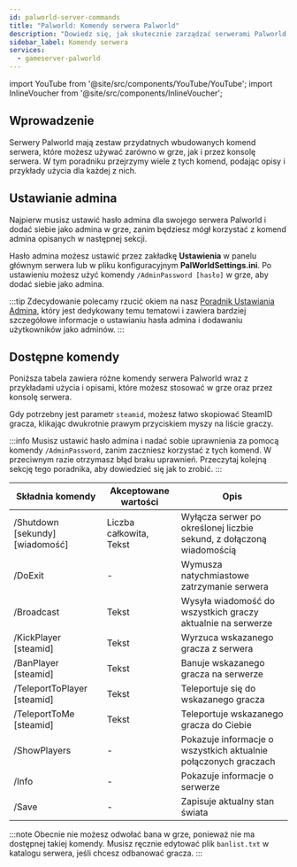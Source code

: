 ```yaml
---
id: palworld-server-commands
title: "Palworld: Komendy serwera Palworld"
description: "Dowiedz się, jak skutecznie zarządzać serwerami Palworld za pomocą wbudowanych komend do kontroli admina i rozgrywki → Sprawdź teraz"
sidebar_label: Komendy serwera
services:
  - gameserver-palworld
---
```


import YouTube from '@site/src/components/YouTube/YouTube';
import InlineVoucher from '@site/src/components/InlineVoucher';

## Wprowadzenie
Serwery Palworld mają zestaw przydatnych wbudowanych komend serwera, które możesz używać zarówno w grze, jak i przez konsolę serwera. W tym poradniku przejrzymy wiele z tych komend, podając opisy i przykłady użycia dla każdej z nich.

<YouTube videoId="SDZC4-FEdNM" imageSrc="https://screensaver01.zap-hosting.com/index.php/s/85ennn4gSYBPNYo/preview" title="Skonfiguruj swój serwer PALWORLD w zaledwie MINUTĘ!" description="Wolisz zobaczyć wszystko w akcji, żeby lepiej zrozumieć? Mamy to! Zanurz się w naszym wideo, które wszystko rozkłada na czynniki pierwsze. Niezależnie czy się spieszysz, czy po prostu wolisz chłonąć info w najbardziej angażujący sposób!"/>

<InlineVoucher />

## Ustawianie admina

Najpierw musisz ustawić hasło admina dla swojego serwera Palworld i dodać siebie jako admina w grze, zanim będziesz mógł korzystać z komend admina opisanych w następnej sekcji.

Hasło admina możesz ustawić przez zakładkę **Ustawienia** w panelu głównym serwera lub w pliku konfiguracyjnym **PalWorldSettings.ini**. Po ustawieniu możesz użyć komendy `/AdminPassword [hasło]` w grze, aby dodać siebie jako admina.

:::tip
Zdecydowanie polecamy rzucić okiem na nasz [Poradnik Ustawiania Admina](palworld-admin.md), który jest dedykowany temu tematowi i zawiera bardziej szczegółowe informacje o ustawianiu hasła admina i dodawaniu użytkowników jako adminów.
:::

## Dostępne komendy

Poniższa tabela zawiera różne komendy serwera Palworld wraz z przykładami użycia i opisami, które możesz stosować w grze oraz przez konsolę serwera.

Gdy potrzebny jest parametr `steamid`, możesz łatwo skopiować SteamID gracza, klikając dwukrotnie prawym przyciskiem myszy na liście graczy.

:::info
Musisz ustawić hasło admina i nadać sobie uprawnienia za pomocą komendy `/AdminPassword`, zanim zaczniesz korzystać z tych komend. W przeciwnym razie otrzymasz błąd braku uprawnień. Przeczytaj kolejną sekcję tego poradnika, aby dowiedzieć się jak to zrobić.
:::

| Składnia komendy              | Akceptowane wartości | Opis                                                                   | 
| ---------------------------- | -------------------- | ---------------------------------------------------------------------- | 
| /Shutdown [sekundy] [wiadomość] | Liczba całkowita, Tekst | Wyłącza serwer po określonej liczbie sekund, z dołączoną wiadomością  | 
| /DoExit                      | -                    | Wymusza natychmiastowe zatrzymanie serwera                            | 
| /Broadcast                   | Tekst                | Wysyła wiadomość do wszystkich graczy aktualnie na serwerze           | 
| /KickPlayer [steamid]        | Tekst                | Wyrzuca wskazanego gracza z serwera                                   | 
| /BanPlayer [steamid]         | Tekst                | Banuje wskazanego gracza na serwerze                                  | 
| /TeleportToPlayer [steamid]  | Tekst                | Teleportuje się do wskazanego gracza                                  | 
| /TeleportToMe [steamid]      | Tekst                | Teleportuje wskazanego gracza do Ciebie                               | 
| /ShowPlayers                 | -                    | Pokazuje informacje o wszystkich aktualnie połączonych graczach       | 
| /Info                        | -                    | Pokazuje informacje o serwerze                                        | 
| /Save                        | -                    | Zapisuje aktualny stan świata                                         |

:::note
Obecnie nie możesz odwołać bana w grze, ponieważ nie ma dostępnej takiej komendy. Musisz ręcznie edytować plik `banlist.txt` w katalogu serwera, jeśli chcesz odbanować gracza.
:::

<InlineVoucher />